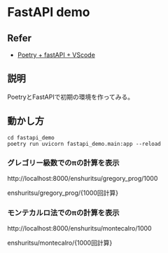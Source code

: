 # FastAPI demo

## Refer

- [Poetry + fastAPI + VScode](https://zenn.dev/fuyu/scraps/5a17cd49801e15)

## 説明

PoetryとFastAPIで初期の環境を作ってみる。

## 動かし方
    cd fastapi_demo
    poetry run uvicorn fastapi_demo.main:app --reload
    
### グレゴリー級数でのπの計算を表示

http://localhost:8000/enshuritsu/gregory_prog/1000

enshuritsu/gregory_prog/{1000回計算}

### モンテカルロ法でのπの計算を表示

http://localhost:8000/enshuritsu/montecalro/1000

enshuritsu/montecalro/{1000回計算}